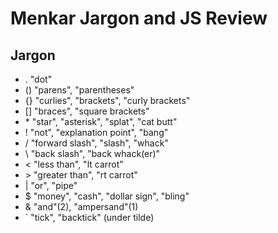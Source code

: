 Menkar Jargon and JS Review
===

Jargon
---

- . "dot"
- () "parens", "parentheses"
- {} "curlies", "brackets", "curly brackets"
- [] "braces", "square brackets"
- \* "star", "asterisk", "splat", "cat butt"
- ! "not", "explanation point", "bang"
- / "forward slash", "slash", "whack"
- \\ "back slash", "back whack(er)"
- < "less than", "lt carrot"
- \> "greater than", "rt carrot"
- | "or", "pipe"
- $ "money", "cash", "dollar sign", "bling"
- & "and"(2), "ampersand"(1)
- \` "tick", "backtick" (under tilde)
